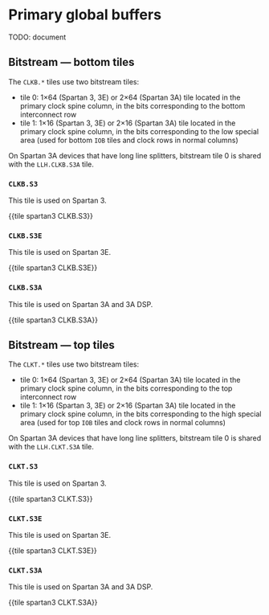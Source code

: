 # Primary global buffers

TODO: document


## Bitstream — bottom tiles

The `CLKB.*` tiles use two bitstream tiles:

- tile 0: 1×64 (Spartan 3, 3E) or 2×64 (Spartan 3A) tile located in the primary clock spine column, in the bits corresponding to the bottom interconnect row
- tile 1: 1×16 (Spartan 3, 3E) or 2×16 (Spartan 3A) tile located in the primary clock spine column, in the bits corresponding to the low special area (used for bottom `IOB` tiles and clock rows in normal columns)

On Spartan 3A devices that have long line splitters, bitstream tile 0 is shared with the `LLH.CLKB.S3A` tile.


### `CLKB.S3`

This tile is used on Spartan 3.

{{tile spartan3 CLKB.S3}}


### `CLKB.S3E`

This tile is used on Spartan 3E.

{{tile spartan3 CLKB.S3E}}


### `CLKB.S3A`

This tile is used on Spartan 3A and 3A DSP.

{{tile spartan3 CLKB.S3A}}


## Bitstream — top tiles

The `CLKT.*` tiles use two bitstream tiles:

- tile 0: 1×64 (Spartan 3, 3E) or 2×64 (Spartan 3A) tile located in the primary clock spine column, in the bits corresponding to the top interconnect row
- tile 1: 1×16 (Spartan 3, 3E) or 2×16 (Spartan 3A) tile located in the primary clock spine column, in the bits corresponding to the high special area (used for top `IOB` tiles and clock rows in normal columns)

On Spartan 3A devices that have long line splitters, bitstream tile 0 is shared with the `LLH.CLKT.S3A` tile.


### `CLKT.S3`

This tile is used on Spartan 3.

{{tile spartan3 CLKT.S3}}


### `CLKT.S3E`

This tile is used on Spartan 3E.

{{tile spartan3 CLKT.S3E}}


### `CLKT.S3A`

This tile is used on Spartan 3A and 3A DSP.

{{tile spartan3 CLKT.S3A}}